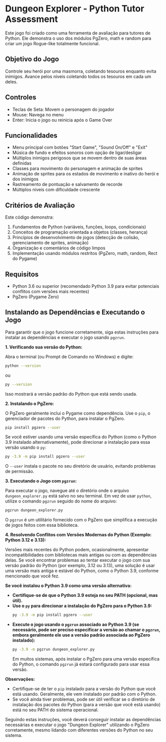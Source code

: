 # Dungeon Explorer - Python Tutor Assessment

Este jogo foi criado como uma ferramenta de avaliação para tutores de Python. Ele demonstra o uso dos módulos PgZero, math e random para criar um jogo Rogue-like totalmente funcional.

## Objetivo do Jogo

Controle seu herói por uma masmorra, coletando tesouros enquanto evita inimigos. Avance pelos níveis coletando todos os tesouros em cada um deles.

## Controles

- Teclas de Seta: Movem o personagem do jogador
- Mouse: Navega no menu
- Enter: Inicia o jogo ou reinicia após o Game Over

## Funcionalidades

- Menu principal com botões "Start Game", "Sound On/Off" e "Exit"
- Música de fundo e efeitos sonoros com opção de ligar/desligar
- Múltiplos inimigos perigosos que se movem dentro de suas áreas definidas
- Classes para movimento do personagem e animação de sprites
- Animação de sprites para os estados de movimento e inativo do herói e dos inimigos
- Rastreamento de pontuação e salvamento de recorde
- Múltiplos níveis com dificuldade crescente

## Critérios de Avaliação

Este código demonstra:

1. Fundamentos de Python (variáveis, funções, loops, condicionais)
2. Conceitos de programação orientada a objetos (classes, herança)
3. Princípios de desenvolvimento de jogos (detecção de colisão, gerenciamento de sprites, animação)
4. Organização e comentários de código limpos
5. Implementação usando módulos restritos (PgZero, math, random, Rect do Pygame)

## Requisitos

- Python 3.6 ou superior (recomendado Python 3.9 para evitar potenciais conflitos com versões mais recentes)
- PgZero (Pygame Zero)

## Instalando as Dependências e Executando o Jogo

Para garantir que o jogo funcione corretamente, siga estas instruções para instalar as dependências e executar o jogo usando `pgzrun`.

**1. Verificando sua versão do Python:**

Abra o terminal (ou Prompt de Comando no Windows) e digite:

```bash
python --version
```

ou

```bash
py --version
```

Isso mostrará a versão padrão do Python que está sendo usada.

**2. Instalando o PgZero:**

O PgZero geralmente inclui o Pygame como dependência. Use o `pip`, o gerenciador de pacotes do Python, para instalar o PgZero.

```bash
pip install pgzero --user
```

Se você estiver usando uma versão específica do Python (como o Python 3.9 instalado alternativamente), pode direcionar a instalação para essa versão usando o `py`:

```bash
py -3.9 -m pip install pgzero --user
```

O `--user` instala o pacote no seu diretório de usuário, evitando problemas de permissão.

**3. Executando o Jogo com `pgzrun`:**

Para executar o jogo, navegue até o diretório onde o arquivo `dungeon_explorer.py` está salvo no seu terminal. Em vez de usar `python`, utilize o comando `pgzrun` seguido do nome do arquivo:

```bash
pgzrun dungeon_explorer.py
```

O `pgzrun` é um utilitário fornecido com o PgZero que simplifica a execução de jogos feitos com essa biblioteca.

**4. Resolvendo Conflitos com Versões Modernas do Python (Exemplo: Python 3.12 e 3.13):**

Versões mais recentes do Python podem, ocasionalmente, apresentar incompatibilidades com bibliotecas mais antigas ou com as dependências delas. Se você encontrar problemas ao tentar executar o jogo com sua versão padrão do Python (por exemplo, 3.12 ou 3.13), uma solução é usar uma versão mais antiga e estável do Python, como o Python 3.9, conforme mencionado que você fez.

**Se você instalou o Python 3.9 como uma versão alternativa:**

- **Certifique-se de que o Python 3.9 esteja no seu PATH (opcional, mas útil).**
- **Use o `py` para direcionar a instalação do PgZero para o Python 3.9:**
  ```bash
  py -3.9 -m pip install pgzero --user
  ```
- **Execute o jogo usando o `pgzrun` associado ao Python 3.9 (se necessário, pode ser preciso especificar a versão ao chamar o `pgzrun`, embora geralmente ele use a versão padrão associada ao PgZero instalado):**
  ```bash
  py -3.9 -m pgzrun dungeon_explorer.py
  ```
  Em muitos sistemas, após instalar o PgZero para uma versão específica do Python, o comando `pgzrun` já estará configurado para usar essa versão.

**Observações:**

- Certifique-se de ter o `pip` instalado para a versão do Python que você está usando. Geralmente, ele vem instalado por padrão com o Python.
- Se você ainda tiver problemas, pode ser útil verificar se o diretório de instalação dos pacotes do Python (para a versão que você está usando) está no seu PATH do sistema operacional.

Seguindo estas instruções, você deverá conseguir instalar as dependências necessárias e executar o jogo "Dungeon Explorer" utilizando o PgZero corretamente, mesmo lidando com diferentes versões do Python no seu sistema.
